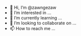 - 👋 Hi, I’m @zawngezaw
- 👀 I’m interested in ...
- 🌱 I’m currently learning ...
- 💞️ I’m looking to collaborate on ...
- 📫 How to reach me ...

<!---
zawngezaw/zawngezaw is a ✨ special ✨ repository because its `README.md` (this file) appears on your GitHub profile.
You can click the Preview link to take a look at your changes.
--->
